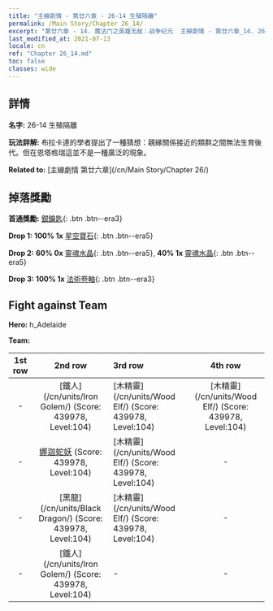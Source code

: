 ```yaml
---
title: "主線劇情 - 第廿六章 - 26-14 生殖隔離"
permalink: /Main Story/Chapter 26_14/
excerpt: "第廿六章 - 14. 魔法门之英雄无敌：战争纪元  主線劇情 - 第廿六章_14. 26-14 生殖隔離"
last_modified_at: 2021-07-13
locale: cn
ref: "Chapter 26_14.md"
toc: false
classes: wide
---
```


## 詳情

 **名字:** 26-14 生殖隔離

 **玩法詳解:** 布拉卡達的學者提出了一種猜想：親緣關係接近的類群之間無法生育後代。但在恩塔格瑞這並不是一種廣泛的現象。

 **Related to:** [主線劇情 第廿六章](/cn/Main Story/Chapter 26/)

## 掉落獎勵

 **首通獎勵:** [銀鑰匙](/cn/Items/con_693/){: .btn .btn--era3}

 **Drop 1:** **100% 1x** [星空寶石](/cn/Items/mat_93/){: .btn .btn--era5}

 **Drop 2:** **60% 0x** [靈魂水晶](/cn/Items/mat_87/){: .btn .btn--era5}, **40% 1x** [靈魂水晶](/cn/Items/mat_87/){: .btn .btn--era5}

 **Drop 3:** **100% 1x** [法術卷軸](/cn/Items/con_694/){: .btn .btn--era3}


## Fight against Team
 **Hero:** h_Adelaide

 **Team:**


  | 1st row | 2nd row | 3rd row | 4th row |
  |:----:|:----:|:----|:----:|
  | - | [鐵人](/cn/units/Iron Golem/) (Score: 439978, Level:104)  | [木精靈](/cn/units/Wood Elf/) (Score: 439978, Level:104)  | [木精靈](/cn/units/Wood Elf/) (Score: 439978, Level:104)  |
  | - | [娜迦蛇妖](/cn/units/Naga/) (Score: 439978, Level:104)  | [木精靈](/cn/units/Wood Elf/) (Score: 439978, Level:104)  | - |
  | - | [黑龍](/cn/units/Black Dragon/) (Score: 439978, Level:104)  | [木精靈](/cn/units/Wood Elf/) (Score: 439978, Level:104)  | - |
  | - | [鐵人](/cn/units/Iron Golem/) (Score: 439978, Level:104)  | - | - |


